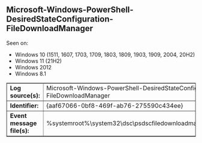 ## Microsoft-Windows-PowerShell-DesiredStateConfiguration-FileDownloadManager

Seen on:
* Windows 10 (1511, 1607, 1703, 1709, 1803, 1809, 1903, 1909, 2004, 20H2)
* Windows 11 (21H2)
* Windows 2012
* Windows 8.1

<table border="1" class="docutils">
  <tbody>
    <tr>
      <td><b>Log source(s):</b></td>
      <td>Microsoft-Windows-PowerShell-DesiredStateConfiguration-FileDownloadManager</td>
    </tr>
    <tr>
      <td><b>Identifier:</b></td>
      <td>{aaf67066-0bf8-469f-ab76-275590c434ee}</td>
    </tr>
    <tr>
      <td><b>Event message file(s):</b></td>
      <td>%systemroot%\system32\dsc\psdscfiledownloadmanagerevents.dll</td>
    </tr>
  </tbody>
</table>

&nbsp;

